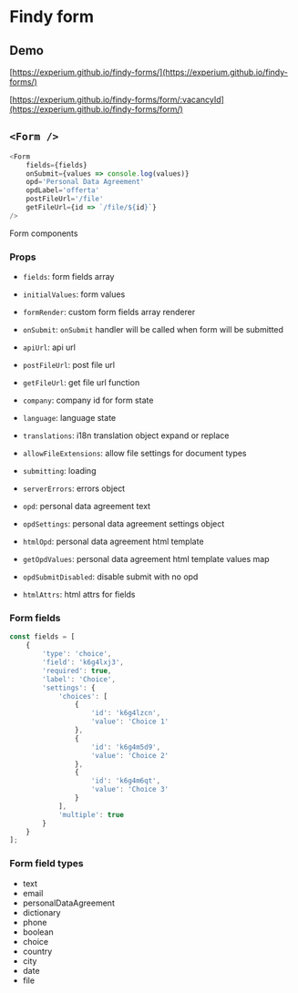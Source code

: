 # Findy form

## Demo

[https://experium.github.io/findy-forms/](https://experium.github.io/findy-forms/)

[https://experium.github.io/findy-forms/form/:vacancyId](https://experium.github.io/findy-forms/form/)

## `<Form />`

```js
<Form
    fields={fields}
    onSubmit={values => console.log(values)}
    opd='Personal Data Agreement'
    opdLabel='offerta'
    postFileUrl='/file'
    getFileUrl={id => `/file/${id}`}
/>
```

Form components

### Props

- `fields`: form fields array
- `initialValues`: form values
- `formRender`: custom form fields array renderer
- `onSubmit`: `onSubmit` handler will be called when form will be submitted
- `apiUrl`: api url
- `postFileUrl`: post file url
- `getFileUrl`: get file url function

- `company`: company id for form state
- `language`: language state
- `translations`: i18n translation object expand or replace
- `allowFileExtensions`: allow file settings for document types
- `submitting`: loading
- `serverErrors`: errors object
- `opd`: personal data agreement text
- `opdSettings`: personal data agreement settings object
- `htmlOpd`: personal data agreement html template
- `getOpdValues`: personal data agreement html template values map
- `opdSubmitDisabled`: disable submit with no opd
- `htmlAttrs`: html attrs for fields

### Form fields

```js
const fields = [
    {
        'type': 'choice',
        'field': 'k6g4lxj3',
        'required': true,
        'label': 'Choice',
        'settings': {
            'choices': [
                {
                    'id': 'k6g4lzcn',
                    'value': 'Choice 1'
                },
                {
                    'id': 'k6g4m5d9',
                    'value': 'Choice 2'
                },
                {
                    'id': 'k6g4m6qt',
                    'value': 'Choice 3'
                }
            ],
            'multiple': true
        }
    }
];
```

### Form field types

- text
- email
- personalDataAgreement
- dictionary
- phone
- boolean
- choice
- country
- city
- date
- file
